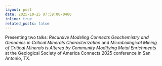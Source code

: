 ```yaml
---
layout: post
date: 2025-10-25 07:59:00-0400
inline: true
related_posts: false
---
```


Presenting two talks: *Recursive Modeling Connects Geochemistry and Genomics in Critical Minerals Characterization* and *Microbiological Mining of Critical Minerals is Altered by Community Modifying Metal Enrichments* at the Geological Society of America Connects 2025 conference in San Antonio, TX.
